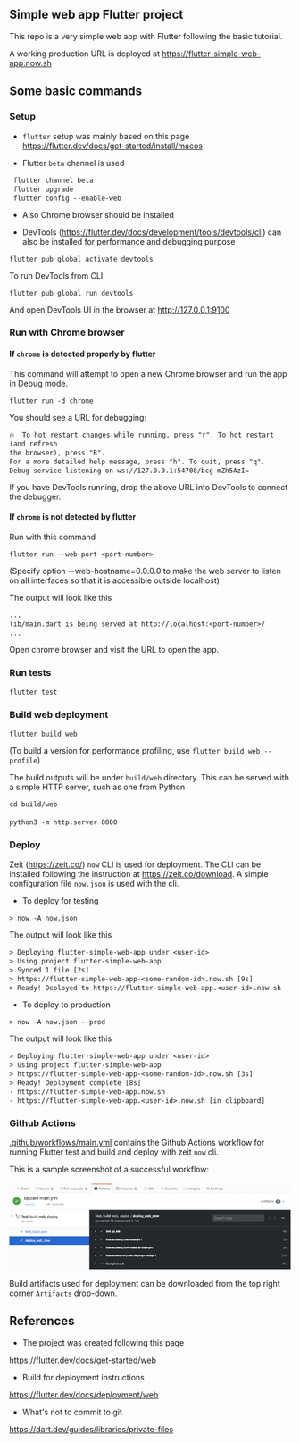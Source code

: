 ## Simple web app Flutter project

This repo is a very simple web app with Flutter following the basic tutorial.

A working production URL is deployed at https://flutter-simple-web-app.now.sh

## Some basic commands

### Setup

* `flutter` setup was mainly based on this page https://flutter.dev/docs/get-started/install/macos

* Flutter `beta` channel is used

```
 flutter channel beta
 flutter upgrade
 flutter config --enable-web
```

* Also Chrome browser should be installed

* DevTools (https://flutter.dev/docs/development/tools/devtools/cli)  can also be installed for performance and debugging purpose

```
flutter pub global activate devtools
```

To run DevTools from CLI:

```
flutter pub global run devtools 
```

And open DevTools UI in the browser at http://127.0.0.1:9100

### Run with Chrome browser

#### If `chrome` is detected properly by flutter
This command will attempt to open a new Chrome browser and run the app in Debug mode.

```
flutter run -d chrome
```

You should see a URL for debugging:

```
🔥  To hot restart changes while running, press "r". To hot restart (and refresh
the browser), press "R".
For a more detailed help message, press "h". To quit, press "q".
Debug service listening on ws://127.0.0.1:54708/bcg-mZh5AzI=
```

If you have DevTools running, drop the above URL into DevTools to connect the debugger.

#### If `chrome` is not detected by flutter

Run with this command 

```
flutter run --web-port <port-number>
```

(Specify option --web-hostname=0.0.0.0 to make the web server to listen on all interfaces so that it is accessible outside localhost)

The output will look like this

```
...
lib/main.dart is being served at http://localhost:<port-number>/
...
```

Open chrome browser and visit the URL to open the app.

### Run tests

```
flutter test
```


### Build web deployment

```
flutter build web
```

(To build a version for performance profiling, use `flutter build web --profile`)

The build outputs will be under `build/web` directory. This can be served with a simple HTTP server, such as one from Python

```
cd build/web

python3 -m http.server 8000
```

### Deploy

Zeit (https://zeit.co/) `now` CLI is used for deployment. The CLI can be installed following the instruction at https://zeit.co/download. A simple configuration file `now.json` is used with the cli.

* To deploy for testing
```
> now -A now.json
```

The output will look like this

```
> Deploying flutter-simple-web-app under <user-id>
> Using project flutter-simple-web-app
> Synced 1 file [2s]
> https://flutter-simple-web-app-<some-random-id>.now.sh [9s]
> Ready! Deployed to https://flutter-simple-web-app.<user-id>.now.sh 
```
* To deploy to production

```
> now -A now.json --prod
```

The output will look like this

```
> Deploying flutter-simple-web-app under <user-id>
> Using project flutter-simple-web-app
> https://flutter-simple-web-app-<some-random-id>.now.sh [3s]
> Ready! Deployment complete [8s]
- https://flutter-simple-web-app.now.sh
- https://flutter-simple-web-app.<user-id>.now.sh [in clipboard]
```


### Github Actions
[.github/workflows/main.yml](.github/workflows/main.yml) contains the Github Actions workflow for running Flutter test and build and deploy with zeit `now` cli. 

This is a sample screenshot of a successful workflow:

![](https://raw.githubusercontent.com/alext234/figs/master/flutter-simple-web-app/github-actions.png)

Build artifacts used for deployment can be downloaded from the top right corner `Artifacts` drop-down.


## References

* The project was created following this page

https://flutter.dev/docs/get-started/web

* Build for deployment instructions

https://flutter.dev/docs/deployment/web

* What's not to commit to git

https://dart.dev/guides/libraries/private-files
